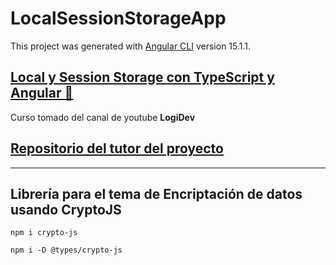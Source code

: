 # LocalSessionStorageApp

This project was generated with [Angular CLI](https://github.com/angular/angular-cli) version 15.1.1.

## [Local y Session Storage con TypeScript y Angular 🤯](https://www.youtube.com/watch?v=oM7xXDNj7Oo)
Curso tomado del canal de youtube **LogiDev**

## [Repositorio del tutor del proyecto](https://github.com/jimyhdolores/demo-data-encryption-angular)

---
## Librería para el tema de Encriptación de datos usando CryptoJS 

```
npm i crypto-js
```
```
npm i -D @types/crypto-js
```